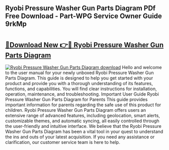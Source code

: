 ## Ryobi Pressure Washer Gun Parts Diagram PDf Free Download - Part-WPG Service Owner Guide 9rkMp

# <h2><a href="http://dfuqpq8.blite.top/?on=Ryobi+Pressure+Washer+Gun+Parts+Diagram">🔗Download New 👉🔴 Ryobi Pressure Washer Gun Parts Diagram</a></h2>

[![Ryobi Pressure Washer Gun Parts Diagram download](https://i.imgur.com/lujVjoI.png)](http://dfuqpq8.blite.top/?on=Ryobi+Pressure+Washer+Gun+Parts+Diagram)
Hello and welcome to the user manual for your newly unboxed Ryobi Pressure Washer Gun Parts Diagram. This guide is designed to help you get started with your product and provide you with a thorough understanding of its features, functions, and capabilities. You will find clear instructions for installation, operation, maintenance, and troubleshooting. Important User Guide Ryobi Pressure Washer Gun Parts Diagram for Parents This guide provides important information for parents regarding the safe use of this product for children. Ryobi Pressure Washer Gun Parts Diagram offers users an extensive range of advanced features, including geolocation, smart alerts, customizable themes, and automatic syncing, all easily controlled through the user-friendly and intuitive interface. We believe that the Ryobi Pressure Washer Gun Parts Diagram has been a vital tool in your quest to understand the ins and outs of your latest acquisition. If you need any assistance or clarification, our customer service team is here to help.
